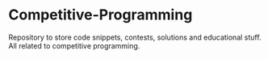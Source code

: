 # Competitive-Programming
Repository to store code snippets, contests, solutions and educational stuff. All related to competitive programming.
